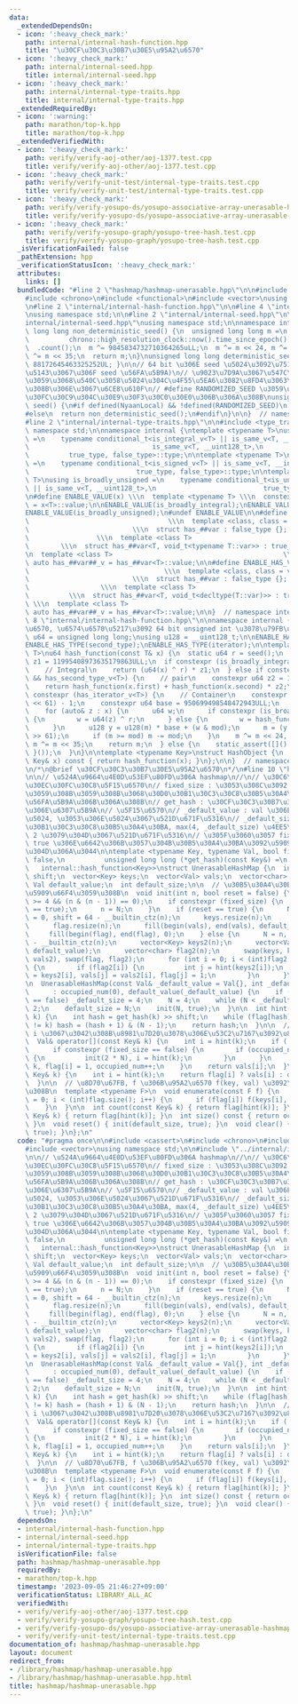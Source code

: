 ```yaml
---
data:
  _extendedDependsOn:
  - icon: ':heavy_check_mark:'
    path: internal/internal-hash-function.hpp
    title: "\u30CF\u30C3\u30B7\u30E5\u95A2\u6570"
  - icon: ':heavy_check_mark:'
    path: internal/internal-seed.hpp
    title: internal/internal-seed.hpp
  - icon: ':heavy_check_mark:'
    path: internal/internal-type-traits.hpp
    title: internal/internal-type-traits.hpp
  _extendedRequiredBy:
  - icon: ':warning:'
    path: marathon/top-k.hpp
    title: marathon/top-k.hpp
  _extendedVerifiedWith:
  - icon: ':heavy_check_mark:'
    path: verify/verify-aoj-other/aoj-1377.test.cpp
    title: verify/verify-aoj-other/aoj-1377.test.cpp
  - icon: ':heavy_check_mark:'
    path: verify/verify-unit-test/internal-type-traits.test.cpp
    title: verify/verify-unit-test/internal-type-traits.test.cpp
  - icon: ':heavy_check_mark:'
    path: verify/verify-yosupo-ds/yosupo-associative-array-unerasable-hashmap.test.cpp
    title: verify/verify-yosupo-ds/yosupo-associative-array-unerasable-hashmap.test.cpp
  - icon: ':heavy_check_mark:'
    path: verify/verify-yosupo-graph/yosupo-tree-hash.test.cpp
    title: verify/verify-yosupo-graph/yosupo-tree-hash.test.cpp
  _isVerificationFailed: false
  _pathExtension: hpp
  _verificationStatusIcon: ':heavy_check_mark:'
  attributes:
    links: []
  bundledCode: "#line 2 \"hashmap/hashmap-unerasable.hpp\"\n\n#include <cassert>\n\
    #include <chrono>\n#include <functional>\n#include <vector>\nusing namespace std;\n\
    \n#line 2 \"internal/internal-hash-function.hpp\"\n\n#line 4 \"internal/internal-hash-function.hpp\"\
    \nusing namespace std;\n\n#line 2 \"internal/internal-seed.hpp\"\n\n#line 4 \"\
    internal/internal-seed.hpp\"\nusing namespace std;\n\nnamespace internal {\nunsigned\
    \ long long non_deterministic_seed() {\n  unsigned long long m =\n      chrono::duration_cast<chrono::nanoseconds>(\n\
    \          chrono::high_resolution_clock::now().time_since_epoch())\n        \
    \  .count();\n  m ^= 9845834732710364265uLL;\n  m ^= m << 24, m ^= m >> 31, m\
    \ ^= m << 35;\n  return m;\n}\nunsigned long long deterministic_seed() { return\
    \ 88172645463325252UL; }\n\n// 64 bit \u306E seed \u5024\u3092\u751F\u6210 (\u624B\
    \u5143\u3067\u306F seed \u56FA\u5B9A)\n// \u9023\u7D9A\u3067\u547C\u3073\u51FA\
    \u3059\u3068\u540C\u3058\u5024\u304C\u4F55\u5EA6\u3082\u8FD4\u3063\u3066\u304F\
    \u308B\u306E\u3067\u6CE8\u610F\n// #define RANDOMIZED_SEED \u3059\u308B\u3068\u30B7\
    \u30FC\u30C9\u304C\u30E9\u30F3\u30C0\u30E0\u306B\u306A\u308B\nunsigned long long\
    \ seed() {\n#if defined(NyaanLocal) && !defined(RANDOMIZED_SEED)\n  return deterministic_seed();\n\
    #else\n  return non_deterministic_seed();\n#endif\n}\n\n}  // namespace internal\n\
    #line 2 \"internal/internal-type-traits.hpp\"\n\n#include <type_traits>\nusing\
    \ namespace std;\n\nnamespace internal {\ntemplate <typename T>\nusing is_broadly_integral\
    \ =\n    typename conditional_t<is_integral_v<T> || is_same_v<T, __int128_t> ||\n\
    \                               is_same_v<T, __uint128_t>,\n                 \
    \          true_type, false_type>::type;\n\ntemplate <typename T>\nusing is_broadly_signed\
    \ =\n    typename conditional_t<is_signed_v<T> || is_same_v<T, __int128_t>,\n\
    \                           true_type, false_type>::type;\n\ntemplate <typename\
    \ T>\nusing is_broadly_unsigned =\n    typename conditional_t<is_unsigned_v<T>\
    \ || is_same_v<T, __uint128_t>,\n                           true_type, false_type>::type;\n\
    \n#define ENABLE_VALUE(x) \\\n  template <typename T> \\\n  constexpr bool x##_v\
    \ = x<T>::value;\n\nENABLE_VALUE(is_broadly_integral);\nENABLE_VALUE(is_broadly_signed);\n\
    ENABLE_VALUE(is_broadly_unsigned);\n#undef ENABLE_VALUE\n\n#define ENABLE_HAS_TYPE(var)\
    \                                   \\\n  template <class, class = void>     \
    \                          \\\n  struct has_##var : false_type {};           \
    \                 \\\n  template <class T>                                   \
    \        \\\n  struct has_##var<T, void_t<typename T::var>> : true_type {}; \\\
    \n  template <class T>                                           \\\n  constexpr\
    \ auto has_##var##_v = has_##var<T>::value;\n\n#define ENABLE_HAS_VAR(var)   \
    \                                  \\\n  template <class, class = void>      \
    \                          \\\n  struct has_##var : false_type {};           \
    \                  \\\n  template <class T>                                  \
    \          \\\n  struct has_##var<T, void_t<decltype(T::var)>> : true_type {};\
    \ \\\n  template <class T>                                            \\\n  constexpr\
    \ auto has_##var##_v = has_##var<T>::value;\n\n}  // namespace internal\n#line\
    \ 8 \"internal/internal-hash-function.hpp\"\n\nnamespace internal {\n// \u6574\
    \u6570, \u6574\u6570\u5217\u3092 64 bit unsigned int \u3078\u79FB\u3059\n\nusing\
    \ u64 = unsigned long long;\nusing u128 = __uint128_t;\n\nENABLE_HAS_TYPE(first_type);\n\
    ENABLE_HAS_TYPE(second_type);\nENABLE_HAS_TYPE(iterator);\n\ntemplate <typename\
    \ T>\nu64 hash_function(const T& x) {\n  static u64 r = seed();\n  constexpr u64\
    \ z1 = 11995408973635179863ULL;\n  if constexpr (is_broadly_integral_v<T>) {\n\
    \    // Integral\n    return (u64(x) ^ r) * z1;\n  } else if constexpr (has_first_type_v<T>\
    \ && has_second_type_v<T>) {\n    // pair\n    constexpr u64 z2 = 10150724397891781847ULL;\n\
    \    return hash_function(x.first) + hash_function(x.second) * z2;\n  } else if\
    \ constexpr (has_iterator_v<T>) {\n    // Container\n    constexpr u64 mod = (1LL\
    \ << 61) - 1;\n    constexpr u64 base = 950699498548472943ULL;\n    u64 m = 0;\n\
    \    for (auto& z : x) {\n      u64 w;\n      if constexpr (is_broadly_integral_v<T>)\
    \ {\n        w = u64(z) ^ r;\n      } else {\n        w = hash_function(z);\n\
    \      }\n      u128 y = u128(m) * base + (w & mod);\n      m = (y & mod) + (y\
    \ >> 61);\n      if (m >= mod) m -= mod;\n    }\n    m ^= m << 24, m ^= m >> 31,\
    \ m ^= m << 35;\n    return m;\n  } else {\n    static_assert([]() { return false;\
    \ }());\n  }\n}\n\ntemplate <typename Key>\nstruct HashObject {\n  size_t operator()(const\
    \ Key& x) const { return hash_function(x); }\n};\n\n}  // namespace internal\n\
    \n/*\n@brief \u30CF\u30C3\u30B7\u30E5\u95A2\u6570\n*/\n#line 10 \"hashmap/hashmap-unerasable.hpp\"\
    \n\n// \u524A\u9664\u4E0D\u53EF\u80FD\u306A hashmap\n//\n// \u30C6\u30F3\u30D7\
    \u30EC\u30FC\u30C8\u5F15\u6570\n// fixed_size : \u3053\u308C\u3092 true \u306B\
    \u3059\u308B\u3059\u308B\u3068\u30D0\u30B1\u30C3\u30C8\u30B5\u30A4\u30BA\u304C\
    \u56FA\u5B9A\u306B\u306A\u308B\n// get_hash : \u30CF\u30C3\u30B7\u30E5\u95A2\u6570\
    \u306E\u6307\u5B9A\n// \u5F15\u6570\n// _default_value : val \u306E\u521D\u671F\
    \u5024, \u3053\u306E\u5024\u3067\u521D\u671F\u5316\n// _default_size :\n// \u30D0\
    \u30B1\u30C3\u30C8\u30B5\u30A4\u30BA, max(4, _default_size) \u4EE5\u4E0A\u306E\
    \ 2 \u3079\u304D\u3067\u521D\u671F\u5316\n// \u305F\u3060\u3057 fixed_size \u304C\
    \ true \u306E\u6642\u306B\u3057\u304B\u30B5\u30A4\u30BA\u3092\u5909\u66F4\u3067\
    \u304D\u306A\u3044\n\ntemplate <typename Key, typename Val, bool fixed_size =\
    \ false,\n          unsigned long long (*get_hash)(const Key&) =\n           \
    \   internal::hash_function<Key>>\nstruct UnerasableHashMap {\n  int N, occupied_num,\
    \ shift;\n  vector<Key> keys;\n  vector<Val> vals;\n  vector<char> flag;\n\n \
    \ Val default_value;\n  int default_size;\n\n  // \u30B5\u30A4\u30BA\u3092 n \u306B\
    \u5909\u66F4\u3059\u308B\n  void init(int n, bool reset = false) {\n    assert(n\
    \ >= 4 && (n & (n - 1)) == 0);\n    if constexpr (fixed_size) {\n      assert(reset\
    \ == true);\n      n = N;\n    }\n    if (reset == true) {\n      N = n, occupied_num\
    \ = 0, shift = 64 - __builtin_ctz(n);\n      keys.resize(n);\n      vals.resize(n);\n\
    \      flag.resize(n);\n      fill(begin(vals), end(vals), default_value);\n \
    \     fill(begin(flag), end(flag), 0);\n    } else {\n      N = n, shift = 64\
    \ - __builtin_ctz(n);\n      vector<Key> keys2(n);\n      vector<Val> vals2(n,\
    \ default_value);\n      vector<char> flag2(n);\n      swap(keys, keys2), swap(vals,\
    \ vals2), swap(flag, flag2);\n      for (int i = 0; i < (int)flag2.size(); i++)\
    \ {\n        if (flag2[i]) {\n          int j = hint(keys2[i]);\n          keys[j]\
    \ = keys2[i], vals[j] = vals2[i], flag[j] = 1;\n        }\n      }\n    }\n  }\n\
    \n  UnerasableHashMap(const Val& _default_value = Val{}, int _default_size = 4)\n\
    \      : occupied_num(0), default_value(_default_value) {\n    if (fixed_size\
    \ == false) _default_size = 4;\n    N = 4;\n    while (N < _default_size) N *=\
    \ 2;\n    default_size = N;\n    init(N, true);\n  }\n\n  int hint(const Key&\
    \ k) {\n    int hash = get_hash(k) >> shift;\n    while (flag[hash] && keys[hash]\
    \ != k) hash = (hash + 1) & (N - 1);\n    return hash;\n  }\n\n  // key \u304C\
    \ i \u3067\u3042\u308B\u8981\u7D20\u3078\u306E\u53C2\u7167\u3092\u8FD4\u3059\n\
    \  Val& operator[](const Key& k) {\n    int i = hint(k);\n    if (!flag[i]) {\n\
    \      if constexpr (fixed_size == false) {\n        if (occupied_num * 2 >= N)\
    \ {\n          init(2 * N), i = hint(k);\n        }\n      }\n      keys[i] =\
    \ k, flag[i] = 1, occupied_num++;\n    }\n    return vals[i];\n  }\n\n  Val get(const\
    \ Key& k) {\n    int i = hint(k);\n    return flag[i] ? vals[i] : default_value;\n\
    \  }\n\n  // \u8D70\u67FB, f \u306B\u95A2\u6570 f(key, val) \u3092\u5165\u308C\
    \u308B\n  template <typename F>\n  void enumerate(const F f) {\n    for (int i\
    \ = 0; i < (int)flag.size(); i++) {\n      if (flag[i]) f(keys[i], vals[i]);\n\
    \    }\n  }\n\n  int count(const Key& k) { return flag[hint(k)]; }\n  bool contain(const\
    \ Key& k) { return flag[hint(k)]; }\n  int size() const { return occupied_num;\
    \ }\n  void reset() { init(default_size, true); }\n  void clear() { init(default_size,\
    \ true); }\n};\n"
  code: "#pragma once\n\n#include <cassert>\n#include <chrono>\n#include <functional>\n\
    #include <vector>\nusing namespace std;\n\n#include \"../internal/internal-hash-function.hpp\"\
    \n\n// \u524A\u9664\u4E0D\u53EF\u80FD\u306A hashmap\n//\n// \u30C6\u30F3\u30D7\
    \u30EC\u30FC\u30C8\u5F15\u6570\n// fixed_size : \u3053\u308C\u3092 true \u306B\
    \u3059\u308B\u3059\u308B\u3068\u30D0\u30B1\u30C3\u30C8\u30B5\u30A4\u30BA\u304C\
    \u56FA\u5B9A\u306B\u306A\u308B\n// get_hash : \u30CF\u30C3\u30B7\u30E5\u95A2\u6570\
    \u306E\u6307\u5B9A\n// \u5F15\u6570\n// _default_value : val \u306E\u521D\u671F\
    \u5024, \u3053\u306E\u5024\u3067\u521D\u671F\u5316\n// _default_size :\n// \u30D0\
    \u30B1\u30C3\u30C8\u30B5\u30A4\u30BA, max(4, _default_size) \u4EE5\u4E0A\u306E\
    \ 2 \u3079\u304D\u3067\u521D\u671F\u5316\n// \u305F\u3060\u3057 fixed_size \u304C\
    \ true \u306E\u6642\u306B\u3057\u304B\u30B5\u30A4\u30BA\u3092\u5909\u66F4\u3067\
    \u304D\u306A\u3044\n\ntemplate <typename Key, typename Val, bool fixed_size =\
    \ false,\n          unsigned long long (*get_hash)(const Key&) =\n           \
    \   internal::hash_function<Key>>\nstruct UnerasableHashMap {\n  int N, occupied_num,\
    \ shift;\n  vector<Key> keys;\n  vector<Val> vals;\n  vector<char> flag;\n\n \
    \ Val default_value;\n  int default_size;\n\n  // \u30B5\u30A4\u30BA\u3092 n \u306B\
    \u5909\u66F4\u3059\u308B\n  void init(int n, bool reset = false) {\n    assert(n\
    \ >= 4 && (n & (n - 1)) == 0);\n    if constexpr (fixed_size) {\n      assert(reset\
    \ == true);\n      n = N;\n    }\n    if (reset == true) {\n      N = n, occupied_num\
    \ = 0, shift = 64 - __builtin_ctz(n);\n      keys.resize(n);\n      vals.resize(n);\n\
    \      flag.resize(n);\n      fill(begin(vals), end(vals), default_value);\n \
    \     fill(begin(flag), end(flag), 0);\n    } else {\n      N = n, shift = 64\
    \ - __builtin_ctz(n);\n      vector<Key> keys2(n);\n      vector<Val> vals2(n,\
    \ default_value);\n      vector<char> flag2(n);\n      swap(keys, keys2), swap(vals,\
    \ vals2), swap(flag, flag2);\n      for (int i = 0; i < (int)flag2.size(); i++)\
    \ {\n        if (flag2[i]) {\n          int j = hint(keys2[i]);\n          keys[j]\
    \ = keys2[i], vals[j] = vals2[i], flag[j] = 1;\n        }\n      }\n    }\n  }\n\
    \n  UnerasableHashMap(const Val& _default_value = Val{}, int _default_size = 4)\n\
    \      : occupied_num(0), default_value(_default_value) {\n    if (fixed_size\
    \ == false) _default_size = 4;\n    N = 4;\n    while (N < _default_size) N *=\
    \ 2;\n    default_size = N;\n    init(N, true);\n  }\n\n  int hint(const Key&\
    \ k) {\n    int hash = get_hash(k) >> shift;\n    while (flag[hash] && keys[hash]\
    \ != k) hash = (hash + 1) & (N - 1);\n    return hash;\n  }\n\n  // key \u304C\
    \ i \u3067\u3042\u308B\u8981\u7D20\u3078\u306E\u53C2\u7167\u3092\u8FD4\u3059\n\
    \  Val& operator[](const Key& k) {\n    int i = hint(k);\n    if (!flag[i]) {\n\
    \      if constexpr (fixed_size == false) {\n        if (occupied_num * 2 >= N)\
    \ {\n          init(2 * N), i = hint(k);\n        }\n      }\n      keys[i] =\
    \ k, flag[i] = 1, occupied_num++;\n    }\n    return vals[i];\n  }\n\n  Val get(const\
    \ Key& k) {\n    int i = hint(k);\n    return flag[i] ? vals[i] : default_value;\n\
    \  }\n\n  // \u8D70\u67FB, f \u306B\u95A2\u6570 f(key, val) \u3092\u5165\u308C\
    \u308B\n  template <typename F>\n  void enumerate(const F f) {\n    for (int i\
    \ = 0; i < (int)flag.size(); i++) {\n      if (flag[i]) f(keys[i], vals[i]);\n\
    \    }\n  }\n\n  int count(const Key& k) { return flag[hint(k)]; }\n  bool contain(const\
    \ Key& k) { return flag[hint(k)]; }\n  int size() const { return occupied_num;\
    \ }\n  void reset() { init(default_size, true); }\n  void clear() { init(default_size,\
    \ true); }\n};\n"
  dependsOn:
  - internal/internal-hash-function.hpp
  - internal/internal-seed.hpp
  - internal/internal-type-traits.hpp
  isVerificationFile: false
  path: hashmap/hashmap-unerasable.hpp
  requiredBy:
  - marathon/top-k.hpp
  timestamp: '2023-09-05 21:46:27+09:00'
  verificationStatus: LIBRARY_ALL_AC
  verifiedWith:
  - verify/verify-aoj-other/aoj-1377.test.cpp
  - verify/verify-yosupo-graph/yosupo-tree-hash.test.cpp
  - verify/verify-yosupo-ds/yosupo-associative-array-unerasable-hashmap.test.cpp
  - verify/verify-unit-test/internal-type-traits.test.cpp
documentation_of: hashmap/hashmap-unerasable.hpp
layout: document
redirect_from:
- /library/hashmap/hashmap-unerasable.hpp
- /library/hashmap/hashmap-unerasable.hpp.html
title: hashmap/hashmap-unerasable.hpp
---
```

